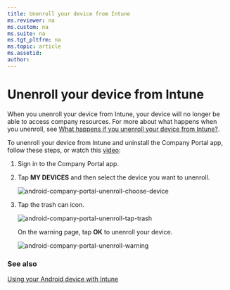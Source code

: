 ```yaml
---
title: Unenroll your device from Intune
ms.reviewer: na
ms.custom: na
ms.suite: na
ms.tgt_pltfrm: na
ms.topic: article
ms.assetid:
author:
---
```


# Unenroll your device from Intune

When you unenroll your device from Intune, your device will no longer be able to access company resources.  For more about what happens when you unenroll, see [What happens if you unenroll your device from Intune?](what-happens-if-you-unenroll-your-device-from-intune-android.md).

To unenroll your device from Intune and uninstall the Company Portal app, follow these steps, or watch this [video](http://aka.ms/gyq2du):

1.  Sign in to the Company Portal app.

2.  Tap **MY DEVICES** and then select the device you want to unenroll.

    ![android-company-portal-unenroll-choose-device](/media/andr-1-my-devices-choose.png)

3.  Tap the trash can icon.

    ![android-company-portal-unenroll-tap-trash](/media/andr-2-tap-trashcan.png)

    On the warning page, tap **OK** to unenroll your device.

    ![android-company-portal-unenroll-warning](/media/andr-3-warning-about-remove.png)


### See also
[Using your Android device with Intune](using-your-android-device-with-intune.md)